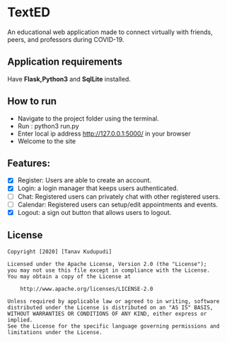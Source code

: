 # TextED
An educational web application made to connect virtually with friends, peers, and professors during COVID-19.

## Application requirements
Have **Flask,Python3** and **SqlLite** installed.

## How to run
- Navigate to the project folder using the terminal.
- Run : python3 run.py
- Enter local ip address http://127.0.0.1:5000/ in your browser
- Welcome to the site

## Features: 
* [x] Register: Users are able to create an account.
* [x] Login: a login manager that keeps users authenticated.
* [ ] Chat: Registered users can privately chat with other registered users.
* [ ] Calendar: Registered users can setup/edit appointments and events.
* [x] Logout: a sign out button that allows users to logout.

## License

    Copyright [2020] [Tanav Kudupudi]

    Licensed under the Apache License, Version 2.0 (the "License");
    you may not use this file except in compliance with the License.
    You may obtain a copy of the License at

        http://www.apache.org/licenses/LICENSE-2.0

    Unless required by applicable law or agreed to in writing, software
    distributed under the License is distributed on an "AS IS" BASIS,
    WITHOUT WARRANTIES OR CONDITIONS OF ANY KIND, either express or implied.
    See the License for the specific language governing permissions and
    limitations under the License.
